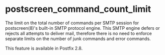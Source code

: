# postscreen_command_count_limit 

 The limit on the total number of commands per SMTP session for
postscreen(8)'s built-in SMTP protocol engine.  This SMTP engine
defers or rejects all attempts to deliver mail, therefore there is
no need to enforce separate limits on the number of junk commands
and error commands.  

 This feature is available in Postfix 2.8.  


